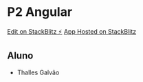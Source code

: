# P2 Angular

[Edit on StackBlitz ⚡️](https://stackblitz.com/edit/p2angularthalles)
[App Hosted on StackBlitz](https://p2angularthalles.stackblitz.io)

## Aluno

- Thalles Galvão
